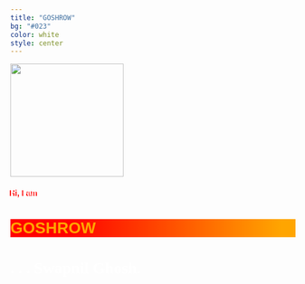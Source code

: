 ```yaml
---
title: "GOSHROW"
bg: "#023"
color: white
style: center
---
```



<link href="https://fonts.googleapis.com/css2?family=Grenze+Gotisch:wght@900&display=swap" rel="stylesheet">
<link href="https://fonts.googleapis.com/css2?family=Noto+Sans+TC&display=swap" rel="stylesheet">
<link href="https://fonts.googleapis.com/css2?family=Oswald:wght@500&display=swap" rel="stylesheet">
<script src="https://cdnjs.cloudflare.com/ajax/libs/babel-standalone/6.18.1/babel.min.js"></script>

<style>
#GOSHROW{
background-image:linear-gradient(to right, blue, blueviolet);
background-image: url("https://images.unsplash.com/photo-1484542603127-984f4f7d14cb?ixlib=rb-1.2.1&auto=format&fit=crop&w=832&q=80");
background-size: cover;
line-break: 0em;
}

.GOSHROW{
font-family: 'Oswald', sans-serif; 
color: orange; 
background-image: linear-gradient(to right, red 20% , orange 95%);
}

.Swapnil {
  font-family: 'Grenze Gotisch', cursive;
  color : white; 
}

</style>

<div id="GOSHROW">
<!-- <h2 style="font-family: 'Grenze Gotisch', cursive;   text-shadow: 2px 2px #ff0000;"> -->
  <!-- At last, we meet . . . -->
<!-- </h2> -->
<img src="https://goshrow.github.io/portfolio/img/logo_size-removebg.png" style="width:200px">
</div>
<h4 style="font-family: 'Noto Sans TC', sans-serif;  text-shadow: -2px 1px #f00; color:white">Hi, I am </h4>

<h1 class="GOSHROW"> <b>GOSHROW</b>
</h1>

<!-- <script>
var scrollTop = window.pageYOffset || (document.documentElement || document.body.parentNode || document.body).scrollTop;
var d = document.getElementsByClassName("GOSHROW");
console.log(d[0], scrollTop);

d[0].setAttribute("style", "background-image: linear-gradient(to right, red 50% , orange ".concat(100 - scrollTop).concat("%);"));
</script> -->


<script>
window.onscroll = function() {myFunction()};
function myFunction() {
  if (document.body.scrollTop > 250 || document.documentElement.scrollTop > 250) {
    document.getElementsByClassName("GOSHROW")[0].setAttribute("style", "background-image: linear-gradient(to right, red 20% , orange 5%)");  
    }
     else if (document.body.scrollTop > 200 || document.documentElement.scrollTop > 200) {
    document.getElementsByClassName("GOSHROW")[0].setAttribute("style", "background-image: linear-gradient(to right, red 20% , orange 15%)");  
    }else if (document.body.scrollTop > 150 || document.documentElement.scrollTop > 150) {
    document.getElementsByClassName("GOSHROW")[0].setAttribute("style", "background-image: linear-gradient(to right, red 20% , orange 35%)");  
    }else if (document.body.scrollTop > 100 || document.documentElement.scrollTop > 100) {
    document.getElementsByClassName("GOSHROW")[0].setAttribute("style", "background-image: linear-gradient(to right, red 20% , orange 55%)");  
    }else if (document.body.scrollTop > 50 || document.documentElement.scrollTop > 50) {
    document.getElementsByClassName("GOSHROW")[0].setAttribute("style", "background-image: linear-gradient(to right, red 20% , orange 75%)");  
    }
    else {
      document.getElementsByClassName("GOSHROW")[0].setAttribute("style", "background-image: linear-gradient(to right, red 20% , orange 95%)");  
    }
}
</script>

<h1 class="Swapnil">
<strong>
. . . Swapnil Ghosh.
</strong>
</h1>

<style>
@import 'https://fonts.googleapis.com/css?family=Roboto+Mono:100';

.cont {
  font-family: 'Roboto Mono', monospace;
  justify-content: center;
  align-items: center;
  display: flex;
}
.text {
  font-weight: 100;
  font-size: 28px;
  color: #fafafa;
}
.dud {
  color: #757575;
}
</style>

<script type="text/babel">
class TextScramble {
  constructor(el) {
    this.el = el
    this.chars = '!<>-_\\/[]{}—=+*^?#________'
    this.update = this.update.bind(this)
  }
  setText(newText) {
    const oldText = this.el.innerText
    const length = Math.max(oldText.length, newText.length)
    const promise = new Promise((resolve) => this.resolve = resolve)
    this.queue = []
    for (let i = 0; i < length; i++) {
      const from = oldText[i] || ''
      const to = newText[i] || ''
      const start = Math.floor(Math.random() * 40)
      const end = start + Math.floor(Math.random() * 40)
      this.queue.push({ from, to, start, end })
    }
    cancelAnimationFrame(this.frameRequest)
    this.frame = 0
    this.update()
    return promise
  }
  update() {
    let output = ''
    let complete = 0
    for (let i = 0, n = this.queue.length; i < n; i++) {
      let { from, to, start, end, char } = this.queue[i]
      if (this.frame >= end) {
        complete++
        output += to
      } else if (this.frame >= start) {
        if (!char || Math.random() < 0.28) {
          char = this.randomChar()
          this.queue[i].char = char
        }
        output += `<span class="dud">${char}</span>`
      } else {
        output += from
      }
    }
    this.el.innerHTML = output
    if (complete === this.queue.length) {
      this.resolve()
    } else {
      this.frameRequest = requestAnimationFrame(this.update)
      this.frame++
    }
  }
  randomChar() {
    return this.chars[Math.floor(Math.random() * this.chars.length)]
  }
}

// ——————————————————————————————————————————————————
// Example
// ——————————————————————————————————————————————————

const phrases = [
  'Highly Interested in Low Level Programming . . .',
  'Inspired by Dr. Mike Pound and Tom Scott . . .',
  'Python3 FanBoy . . .',
  'The Internet still amuses me . . .',
  'Ready To Learn anything that would get the Job Done . . .',
  'Classic Rock Fanatic . . . ',
  'Fond of Media, Data and the Interfaces . . .',
  'Eager to Create Something, Anything .'
]

const el = document.querySelector('.text')
const fx = new TextScramble(el)

let counter = 0
const next = () => {
  fx.setText(phrases[counter]).then(() => {
    setTimeout(next, 3500)
  })
  counter = (counter + 1) % phrases.length
}

next()
</script>

<div class="cont">
  <div class="text"></div>
</div>